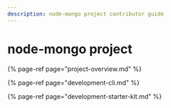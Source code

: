 ```yaml
---
description: node-mongo project contributor guide
---
```


# node-mongo project

{% page-ref page="project-overview.md" %}

{% page-ref page="development-cli.md" %}

{% page-ref page="development-starter-kit.md" %}

